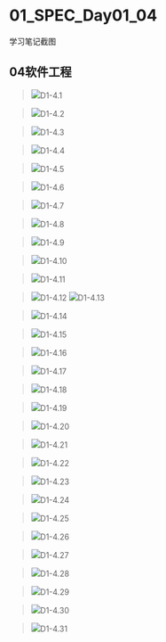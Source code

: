 # 01_SPEC_Day01_04
学习笔记截图<br>


## 04软件工程

>![](http://m.qpic.cn/psc?/V10W2BF90tc8Q9/4YNML3SP3kohrZcOJ8e1ul589isGO80eLtTQ4C5vAj3nJZPFkyaihM6PN7mDuWNCHjWWOnnDZ6bxM5kiZUXRK3lwsSkmYWkCIPjNAZHqWt4!/b&bo=8gDUAAAAAAADBwQ!&rf=viewer_4)D1-4.1

>![](http://m.qpic.cn/psc?/V10W2BF90tc8Q9/4YNML3SP3kohrZcOJ8e1ut8Ln6hAIHKLuSHQ.Hew8LqtWX.CrBJ4stSSowgFUvEUSbr2Ah0FHcZVFMyrc.9L4KhoiROyCVmRqsSWg4fvc2o!/b&bo=JAKiAQAAAAADF7c!&rf=viewer_4)D1-4.2

>![](http://m.qpic.cn/psc?/V10W2BF90tc8Q9/4YNML3SP3kohrZcOJ8e1uvB7cS4Zef5xAvPM1KgYcAV0tDQFzgLBrHoJpx.oTN5ajGTVnXny1FL83O1xT4DXiZADuvpHcsBUxHSFfnZ.z6c!/b&bo=eAKjAAAAAAADB*s!&rf=viewer_4)D1-4.3

>![](http://m.qpic.cn/psc?/V10W2BF90tc8Q9/4YNML3SP3kohrZcOJ8e1umtxXAGH47FNTeTTmep90YazX1p125lbtw1WqFr.qLnCZr7X7dRZM4insO6qEJxEh8JcsBhPMJWDOXwmN6yO1E8!/b&bo=dAJ6AQAAAAADJw8!&rf=viewer_4)D1-4.4

>![](http://m.qpic.cn/psc?/V10W2BF90tc8Q9/4YNML3SP3kohrZcOJ8e1umnfamAcL6RTXqTjDA2R89XpNZ3eIOyJ98VE2.9QRLkDH9bGGwGDa5fdYT3tmU3oiNpmWU1dMYKmRd80zp61W9w!/b&bo=xgIvAQAAAAADJ.g!&rf=viewer_4)D1-4.5

>![](http://m.qpic.cn/psc?/V10W2BF90tc8Q9/4YNML3SP3kohrZcOJ8e1uj*hgW3ooNaIWeZyQvi32GwA5faRyJOg5yOypPPav9aE3AHdppxlOYJoggpTHGCkXn*kIMEH0uJdcek1DYT*VqU!/b&bo=xwLmAAAAAAADJyE!&rf=viewer_4)D1-4.6

>![](http://m.qpic.cn/psc?/V10W2BF90tc8Q9/4YNML3SP3kohrZcOJ8e1um2CGXOFNZIdanBC0ZIat*T.x075tCqUccrglUOcCVyLGolNfpR0bjA6VluVw64y*.OUIV8SBcexnwaiXUsaT2w!/b&bo=xwKpAQAAAAADN38!&rf=viewer_4)D1-4.7

>![](http://m.qpic.cn/psc?/V10W2BF90tc8Q9/4YNML3SP3kohrZcOJ8e1uuKYxh0MAYsqLtJw7pnn*2OiYnI*eiBKYmbbsLWWbCgphakRv5wcWL5u3BLYWCPPVBVLpQmXNuHpELTzzUP16J4!/b&bo=sgJTAQAAAAADF9A!&rf=viewer_4)D1-4.8

>![](http://m.qpic.cn/psc?/V10W2BF90tc8Q9/4YNML3SP3kohrZcOJ8e1unOjmUUqeman2TbkC*bgP0NEoeSolbkhd4UNSI8etGVIIqpbmxtuw.1BR7RZKIt0v7QhTmHfCVYULxvjWWOebus!/b&bo=1ALBAQAAAAADJxQ!&rf=viewer_4)D1-4.9

>![](http://m.qpic.cn/psc?/V10W2BF90tc8Q9/4YNML3SP3kohrZcOJ8e1ukEPmTdz8ZwmqrYf7rJL6QDi.W1w4EXrGBHpLaMe99iL8U0I.Fi5kJHoSq*iHy9VQBb18SchI62zmeaNDjmq970!/b&bo=nwKQAQAAAAADNx4!&rf=viewer_4)D1-4.10

>![](http://m.qpic.cn/psc?/V10W2BF90tc8Q9/4YNML3SP3kohrZcOJ8e1ump1xXGIztiACnxheH7BXLZB7eo6mf6yS*PmzV9SEm*Q2YqzbhXJGFVdfAWNgouk*j5UgrZsWwm08RF4gmq0gyg!/b&bo=BAK5AAAAAAADF40!&rf=viewer_4)D1-4.11

>![](http://m.qpic.cn/psc?/V10W2BF90tc8Q9/4YNML3SP3kohrZcOJ8e1urW*RlZvn07QJZkznBuz0g0rUqovwvCtact1auSD6PwBorgqgFwl6tGyu*lBQawkeukJO8W7bs2Z9gDMyl4hddM!/b&bo=5wHPAAAAAAADFxs!&rf=viewer_4)D1-4.12
>![](http://m.qpic.cn/psc?/V10W2BF90tc8Q9/4YNML3SP3kohrZcOJ8e1uluVg07IDGSjqRu9bjXcFtdYhYCpOQmfmkCYhS5msELlY9mfJ0QOkguBYr5kle2TesvfBN9URNGzknaT6xrnfko!/b&bo=ZgIxAQAAAAADF2Y!&rf=viewer_4)D1-4.13 

>![](http://m.qpic.cn/psc?/V10W2BF90tc8Q9/4YNML3SP3kohrZcOJ8e1uoDvo2TNyHdr4y4ZORxbtXUrqNsdcvVtMYs5NILr12IBBfd87Nm*A4XOB7MzuCJoFXd3*eOzY81sK17Qmdq4ie0!/b&bo=.AEWAQAAAAADF9w!&rf=viewer_4)D1-4.14

>![](http://m.qpic.cn/psc?/V10W2BF90tc8Q9/4YNML3SP3kohrZcOJ8e1uiea3l6HvlRR2qRgLQugds2KEPvm5TJDoXyIqiW7xaMemc3mDhFaI*9e2plsTfjc8DmVpYNcw8*p3oqe28vEvpk!/b&bo=oAJZAQAAAAADF8g!&rf=viewer_4)D1-4.15

>![](http://m.qpic.cn/psc?/V10W2BF90tc8Q9/4YNML3SP3kohrZcOJ8e1uko3vKO5W9nVmAEdXyphFmt8HuBaT*KmQlx4LwArTMDiezd9yloYozdVk0z3hJSF25LRKOxKLoK*Pm**Ge*Nrjw!/b&bo=rwEYAQAAAAADF4U!&rf=viewer_4)D1-4.16

>![](http://m.qpic.cn/psc?/V10W2BF90tc8Q9/4YNML3SP3kohrZcOJ8e1uhNwQE8cD2xNI2au9VP0DkPxJ.SEsklqkvjKiBpv3q8VFilB8RFsxFNcGbrZ.0jybL1wzvrcwNXfX3YvT8Gaf.Y!/b&bo=YgL0AAAAAAADF6Y!&rf=viewer_4)D1-4.17

>![](http://m.qpic.cn/psc?/V10W2BF90tc8Q9/4YNML3SP3kohrZcOJ8e1ujCZRF5WRg40kEF7meEPSNfzsyAyBRsjniTl3NlAPlE793ls8oSspe3dhVIh33DSWiiys*ngVl7m1ZV4DHkm2gE!/b&bo=bwLjAQAAAAADJ40!&rf=viewer_4)D1-4.18

>![](http://m.qpic.cn/psc?/V10W2BF90tc8Q9/4YNML3SP3kohrZcOJ8e1unlolFYEcoK9vQKiX9geoQYpH7tPiMoDWk*cLQglRiap*9nBpdBO*B80FbmuGnc.SiuwZrWw8yZ1iz48fZVseM8!/b&bo=iQKEAQAAAAADJww!&rf=viewer_4)D1-4.19

>![](http://m.qpic.cn/psc?/V10W2BF90tc8Q9/4YNML3SP3kohrZcOJ8e1uqEanKqqcTFgMYgSpo5wuVkAIFf6ok0Bo3OPR1cyjjzE84sEDMmSzHw.E2MaCOerulPhfuvXKqmw.f8ZFB5qa5I!/b&bo=MAMjAgAAAAADFyA!&rf=viewer_4)D1-4.20

>![](http://m.qpic.cn/psc?/V10W2BF90tc8Q9/4YNML3SP3kohrZcOJ8e1ulkM1i7vWJSwwIihK1gEXbxFRI6iZAQeGjMfCvveG.fMOvqXlQqMNjY5b3jT1sS8c0NyBrq3NpYeErfPHgUqFPc!/b&bo=AgImAQAAAAADFxU!&rf=viewer_4)D1-4.21

>![](http://m.qpic.cn/psc?/V10W2BF90tc8Q9/4YNML3SP3kohrZcOJ8e1uqovvM.f01YgJH01D28sCZyWhI*m.jFJjAro3qAGitnX.2FXIn9sggdql7UZkoHxmlOmF4F1Lr510rFOJNDk.FE!/b&bo=bwKUAQAAAAADJ*o!&rf=viewer_4)D1-4.22

>![](http://m.qpic.cn/psc?/V10W2BF90tc8Q9/4YNML3SP3kohrZcOJ8e1ujNMwzePdUt7d7pnnT1lZ1QYiOjCc6ICsnqKewW6GZJ.79Uj6cfj2f4w2C2MuuvR2ITeUa9V4L43RpVAIl3QEi4!/b&bo=DwLNAQAAAAADF*M!&rf=viewer_4)D1-4.23

>![](http://m.qpic.cn/psc?/V10W2BF90tc8Q9/4YNML3SP3kohrZcOJ8e1uk4y1kn7rcCeAq5YC1FvSSECuZbUQOqrpKw5IEI2wvOq71W06SixKRfLT4mLfCHegMQyL7vtQjBxErrxs8CmtMw!/b&bo=vgJyAQAAAAADJ80!&rf=viewer_4)D1-4.24

>![](http://m.qpic.cn/psc?/V10W2BF90tc8Q9/4YNML3SP3kohrZcOJ8e1utopc2ap3QNw3XkeilsauNivllazPl3vVubrsmyZFXg8tv3eE3YrPXBRuYMOPZjolcnnD4mAaGiJtNEaWP*d.vU!/b&bo=vgLAAQAAAAADN28!&rf=viewer_4)D1-4.25

>![](http://m.qpic.cn/psc?/V10W2BF90tc8Q9/4YNML3SP3kohrZcOJ8e1umkC81.4xYNaXnqulkKuPM7LyB.zFTx3Yf0qX6j*Sk.uMrnAjXfy0QY4EYoB12B3r*QnIP.Nr1ISc9.izvbCLf0!/b&bo=RQKvAQAAAAADJ.s!&rf=viewer_4)D1-4.26

>![](http://m.qpic.cn/psc?/V10W2BF90tc8Q9/4YNML3SP3kohrZcOJ8e1uq*4jFvk7mCYM8UtIQv5lDZqOEHQ*QeVGlA7oFxSbK0cqi0qGBOVJRjKitTqXBoD3LJwKw1eLyV.gJf68xXj5WA!/b&bo=YgKoAQAAAAADJ8s!&rf=viewer_4)D1-4.27

>![](http://m.qpic.cn/psc?/V10W2BF90tc8Q9/4YNML3SP3kohrZcOJ8e1uu*f1QQg8qIP.nJLfem.WaXHrha9OimFODTDH0QqyIDDfwTralyWLQ*Vwg6IifPQAhDlSc06odNAS.Jh4BcJnwk!/b&bo=4gBwAAAAAAADF6A!&rf=viewer_4)D1-4.28

>![](http://m.qpic.cn/psc?/V10W2BF90tc8Q9/4YNML3SP3kohrZcOJ8e1ulR2uGDQgpvnAaHm2HK2HfRwe5HnWuTHeudEF.8wMpn*I9GHaBIqOM92cvLBd.bEei7PpWI9EDa3Ci8OYiJLM9g!/b&bo=AwIbAgAAAAADJxo!&rf=viewer_4)D1-4.29

>![](http://m.qpic.cn/psc?/V10W2BF90tc8Q9/4YNML3SP3kohrZcOJ8e1uie9kfo3xXHsURlb2KWB8dRENWnkctqccuc*D4b9p3pBBcyjdgR90h56*ndwMp4XrXlYf3ZDTyebyiDRKU1M6dg!/b&bo=ewHHAAAAAAADF48!&rf=viewer_4)D1-4.30

>![](http://m.qpic.cn/psc?/V10W2BF90tc8Q9/4YNML3SP3kohrZcOJ8e1uv0kCtRrG.tlNwka*K3Q0y3Ig0SPY8PuoeUYoeM8qrqjotRtrOs53s1zU1sh7z0gvWq*5MTPlZ.jAD*RiLCbCJg!/b&bo=hgL3AQAAAAADJ3A!&rf=viewer_4)D1-4.31
